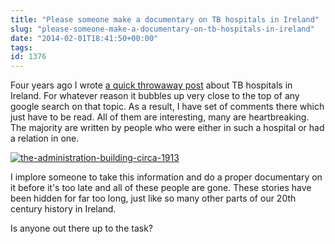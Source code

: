 ```yaml
---
title: "Please someone make a documentary on TB hospitals in Ireland"
slug: "please-someone-make-a-documentary-on-tb-hospitals-in-ireland"
date: "2014-02-01T18:41:50+00:00"
tags:
id: 1376
---
```


Four years ago I wrote [a quick throwaway post](http://conoroneill.com/2009/01/17/tb-hospitals-in-ireland/) about TB hospitals in Ireland. For whatever reason it bubbles up very close to the top of any google search on that topic. As a result, I have set of comments there which just have to be read. All of them are interesting, many are heartbreaking. The majority are written by people who were either in such a hospital or had a relation in one.

[![the-administration-building-circa-1913](https://s3-eu-west-1.amazonaws.com/conoroneill.com/wp-content/uploads/2014/02/the-administration-building-circa-1913.png)](http://www.peamount.ie)

I implore someone to take this information and do a proper documentary on it before it's too late and all of these people are gone. These stories have been hidden for far too long, just like so many other parts of our 20th century history in Ireland.

Is anyone out there up to the task?

&nbsp;
